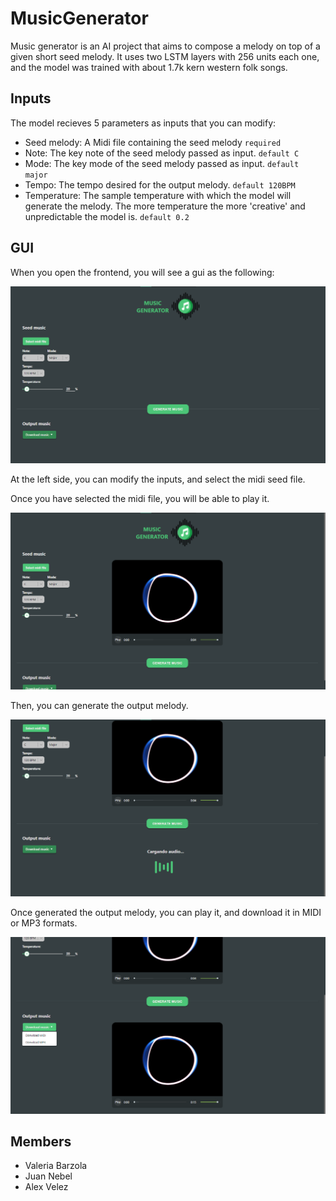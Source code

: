 # MusicGenerator

Music generator is an AI project that aims to compose a melody on top of a given short seed melody. It uses two LSTM layers with 256 units each one, and the model was trained with about 1.7k kern western folk songs.

## Inputs

The model recieves 5 parameters as inputs that you can modify:

* Seed melody: A Midi file containing the seed melody `required`
* Note: The key note of the seed melody passed as input. `default C`
* Mode: The key mode of the seed melody passed as input. `default major`
* Tempo: The tempo desired for the output melody. `default 120BPM`
* Temperature: The sample temperature with which the model will generate the melody. The more temperature the more 'creative' and unpredictable the model is. `default 0.2`

## GUI

When you open the frontend, you will see a gui as the following:

![Capture1](https://raw.githubusercontent.com/AlexVelezLl/MusicGenerator/main/images/Capture1.png)

At the left side, you can modify the inputs, and select the midi seed file.

Once you have selected the midi file, you will be able to play it.

![Capture2](https://raw.githubusercontent.com/AlexVelezLl/MusicGenerator/main/images/Capture2.png)

Then, you can generate the output melody.

![Capture3](https://raw.githubusercontent.com/AlexVelezLl/MusicGenerator/main/images/Capture3.png)

Once generated the output melody, you can play it, and download it in MIDI or MP3 formats.

![Capture4](https://raw.githubusercontent.com/AlexVelezLl/MusicGenerator/main/images/Capture4.png)

## Members

* Valeria Barzola
* Juan Nebel
* Alex Velez

